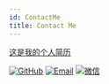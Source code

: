 ```yaml
---
id: ContactMe
title: Contact Me
---
```

[这是我的个人简历](curriculumVitae)


[![GitHub](https://img.shields.io/badge/GitHub-100000?style=for-the-badge&logo=github&logoColor=white)](https://github.com/carppond)
[![Email](https://img.shields.io/badge/Gmail-D14836?style=for-the-badge&logo=gmail&logoColor=white)](mailto:objccf@gmail.com)
[![微信](https://img.shields.io/badge/WeChat-07C160?style=for-the-badge&logo=wechat&logoColor=white)](WeChat)
